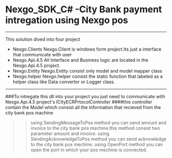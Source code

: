 # Nexgo_SDK_C# -City Bank payment intregation using Nexgo pos
___
This solution dived into four project
+ Nexgo.Clients
Nexgo.Client is windows form project.Its just a interface that communicate with user
+ Nexgo.Api.4.5
All Interface and Business logic  are located in the Nexgo.Api.4.5 project.
+ Nexgo.Entity
Nexgo.Entity consist only model and model mapper class
+ Nexgo.helper
Nexgo.helper consist the static function that labeled as a helper class like Data convertor or Logger class.
---
###To intregate this dll into your project you just need to communicate with Nexgo.Api.4.5 project's ICityECRPrtocolController
####this controller contain the Model which consist all the information that recieved from the city bank pos machine
>>using SendingMessageToPos method you can send amount and invoice to the city bank pos machine.this method consist two parameter amount and invoice.
>>using SendingAcknowledgeToPos method you can send acknowledge to the city bank pos mechine.
>>using OpenPort method you can open the port in which your pos mechine is connected.

